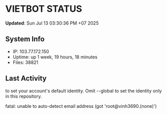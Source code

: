 # VIETBOT STATUS
**Updated**: Sun Jul 13 03:30:36 PM +07 2025

## System Info
- IP: 103.77.172.150
- Uptime: up 1 week, 19 hours, 18 minutes
- Files: 38821

## Last Activity

to set your account's default identity.
Omit --global to set the identity only in this repository.

fatal: unable to auto-detect email address (got 'root@vinh3690.(none)')
